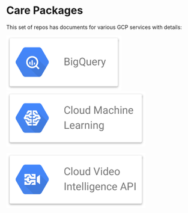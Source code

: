 # Care Packages

This set of repos has documents for various GCP services with details:
 
[![Big Query](BigQuery/BigQuery.png)](BigQuery) &nbsp; &nbsp; &nbsp; &nbsp; [![Machine Learning](MachineLearning/Cloud-Machine-Learning.png)](MachineLearning)


[![Video Intelligence](VideoIntelligence/Cloud-Video-Intelligence-API.png)](VideoIntelligence)

